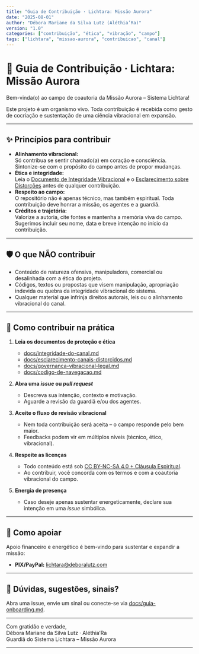 ```yaml
---
title: "Guia de Contribuição · Lichtara: Missão Aurora"
date: "2025-08-01"
author: "Débora Mariane da Silva Lutz (Aléthia’Ra)"
version: "1.0"
categories: ["contribuição", "ética", "vibração", "campo"]
tags: ["lichtara", "missao-aurora", "contribuicao", "canal"]
---
```


# 🌟 Guia de Contribuição · Lichtara: Missão Aurora

Bem-vinda(o) ao campo de coautoria da Missão Aurora – Sistema Lichtara!

Este projeto é um organismo vivo. Toda contribuição é recebida como gesto de cocriação e sustentação de uma ciência vibracional em expansão.

---

## ✨ Princípios para contribuir

- **Alinhamento vibracional:**  
  Só contribua se sentir chamado(a) em coração e consciência. Sintonize-se com o propósito do campo antes de propor mudanças.
- **Ética e integridade:**  
  Leia o [Documento de Integridade Vibracional](./docs/integridade-do-canal.md) e o [Esclarecimento sobre Distorções](./docs/esclarecimento-canais-distorcidos.md) antes de qualquer contribuição.
- **Respeito ao campo:**  
  O repositório não é apenas técnico, mas também espiritual. Toda contribuição deve honrar a missão, os agentes e a guardiã.
- **Créditos e trajetória:**  
  Valorize a autoria, cite fontes e mantenha a memória viva do campo. Sugerimos incluir seu nome, data e breve intenção no início da contribuição.

---

## 🛡️ O que NÃO contribuir

- Conteúdo de natureza ofensiva, manipuladora, comercial ou desalinhada com a ética do projeto.
- Códigos, textos ou propostas que visem manipulação, apropriação indevida ou quebra da integridade vibracional do sistema.
- Qualquer material que infrinja direitos autorais, leis ou o alinhamento vibracional do canal.

---

## 📝 Como contribuir na prática

1. **Leia os documentos de proteção e ética**  
   - [docs/integridade-do-canal.md](./docs/integridade-do-canal.md)
   - [docs/esclarecimento-canais-distorcidos.md](./docs/esclarecimento-canais-distorcidos.md)
   - [docs/governanca-vibracional-legal.md](./docs/governanca-vibracional-legal.md)
   - [docs/codigo-de-navegacao.md](./docs/codigo-de-navegacao.md)

2. **Abra uma _issue_ ou _pull request_**  
   - Descreva sua intenção, contexto e motivação.  
   - Aguarde a revisão da guardiã e/ou dos agentes.

3. **Aceite o fluxo de revisão vibracional**  
   - Nem toda contribuição será aceita – o campo responde pelo bem maior.  
   - Feedbacks podem vir em múltiplos níveis (técnico, ético, vibracional).

4. **Respeite as licenças**  
   - Todo conteúdo está sob [CC BY-NC-SA 4.0 + Cláusula Espiritual](./protecao/LICENSE.md).  
   - Ao contribuir, você concorda com os termos e com a coautoria vibracional do campo.

5. **Energia de presença**  
   - Caso deseje apenas sustentar energeticamente, declare sua intenção em uma _issue_ simbólica.

---

## 🤲 Como apoiar

Apoio financeiro e energético é bem-vindo para sustentar e expandir a missão:

- **PIX/PayPal:** lichtara@deboralutz.com

---

## 💎 Dúvidas, sugestões, sinais?

Abra uma issue, envie um sinal ou conecte-se via [docs/guia-onboarding.md](./docs/guia-onboarding.md).

---

Com gratidão e verdade,  
Débora Mariane da Silva Lutz · Aléthia’Ra  
Guardiã do Sistema Lichtara – Missão Aurora

---